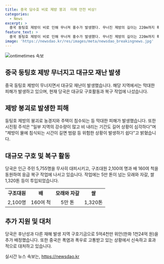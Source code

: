 ```yaml
---
title: 중국 담수호 비로 제방 붕괴  미래 안전 비상!
categories:
  - News
excerpt: >
  중국 둥팅호 제방이 비로 인해 무너져 홍수가 발생했다. 무너진 제방의 길이는 220m까지 확대되었으며, 시진핑 주석은 사태를 심각하게 여기고 대피된 주민은 5천755명이라 밝혔다. 구조대원 2천100여 명과 배 160여 척이 응급 복구에 투입되었고, 5만 톤이 넘는 자재가 투입됐다. 중국은 폭염과 폭우로 고통받고 있으며, 중부 지역에서는 홍수 피해가 이어지고 있다.
feature_text: >
  중국 둥팅호 제방이 비로 인해 무너져 홍수가 발생했다. 무너진 제방의 길이는 220m까지 확대되었으며, 시진핑 주석은 사태를 심각하게 여기고 대피된 주민은 5천755명이라 밝혔다. 구조대원 2천100여 명과 배 160여 척이 응급 복구에 투입되었고, 5만 톤이 넘는 자재가 투입됐다. 중국은 폭염과 폭우로 고통받고 있으며, 중부 지역에서는 홍수 피해가 이어지고 있다.
image: 'https://newsdao.kr/res/images/meta/newsdao_breakingnews.jpg'
---
```


<p><img src="https://newsdao.kr/res/images/meta/newsdao_breakingnews.jpg" alt="ontimetimes 속보" /></p>

<h2 data-ke-size="size26">중국 둥팅호 제방 무너지고 대규모 재난 발생</h2>

<p data-ke-size="size16">중국 둥팅호 제방이 무너지면서 대규모 재난이 발생했습니다. 해당 지역에서는 막대한 피해가 발생하고 있으며, 현재 당국은 대규모 구호활동과 복구 작업에 나섰습니다.</p>

<h2 data-ke-size="size24">제방 붕괴로 발생한 피해</h2>

<p data-ke-size="size16">둥팅호 제방의 붕괴로 농경지와 주택이 침수되는 등 막대한 피해가 발생했습니다. 또한 시진핑 주석은 "일부 지역의 강수량이 많고 비 내리는 기간도 길어 상황이 심각하다"며 "제방이 물에 침식되는 시간이 길면 범람 등 위험한 상황이 발생하기 쉽다"고 밝혔습니다.</p>

<h2 data-ke-size="size24">대규모 구호 및 복구 활동</h2>

<p data-ke-size="size16">당국은 인근 주민 5,755명을 무사히 대피시키고, 구조대원 2,100여 명과 배 160여 척을 동원하여 응급 복구 작업에 나서고 있습니다. 작업에는 5만 톤이 넘는 모래와 자갈, 쌀 1,320톤 등이 투입되었습니다.</p>

<table>
    <tr>
        <td style="text-align: center; height: 17px;"><b>구조대원</b></td>
        <td style="text-align: center; height: 17px;"><b>배</b></td>
        <td style="text-align: center; height: 17px;"><b>모래와 자갈</b></td>
        <td style="text-align: center; height: 17px;"><b>쌀</b></td>
    </tr>
    <tr>
        <td style="text-align: center; height: 17px;">2,100명</td>
        <td style="text-align: center; height: 17px;">160여 척</td>
        <td style="text-align: center; height: 17px;">5만 톤</td>
        <td style="text-align: center; height: 17px;">1,320톤</td>
    </tr>
</table>

<h2 data-ke-size="size24">추가 지원 및 대처</h2>

<p data-ke-size="size16">당국은 후난성과 다른 재해 발생 지역 구호기금으로 5억4천만 위안(한화 1천24억 원)을 추가 배정했습니다. 또한 중국은 폭염과 폭우로 고통받고 있는 상황에서 신속하고 효과적으로 대처하고 있습니다.</p>
실시간 뉴스 속보는, <a href="https://newsdao.kr" rel="dofollow">https://newsdao.kr</a>



